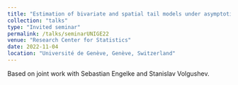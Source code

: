 ```yaml
---
title: "Estimation of bivariate and spatial tail models under asymptotic dependence and independence"
collection: "talks"
type: "Invited seminar"
permalink: /talks/seminarUNIGE22
venue: "Research Center for Statistics"
date: 2022-11-04
location: "Université de Genève, Genève, Switzerland"
---
```


Based on joint work with Sebastian Engelke and Stanislav Volgushev.
